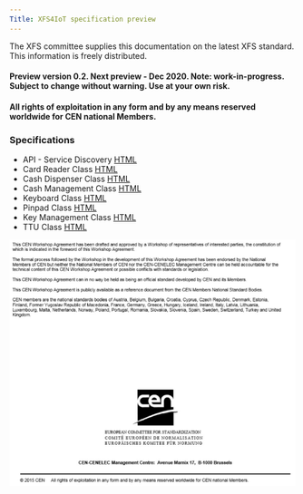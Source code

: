 ```yaml
---
Title: XFS4IoT specification preview
---
```

The XFS committee supplies this documentation on the latest XFS standard. This information is freely distributed.

#### Preview version 0.2. Next preview - Dec 2020. Note: work-in-progress. Subject to change without warning. Use at your own risk.
#### All rights of exploitation in any form and by any means reserved worldwide for CEN national Members.

### Specifications
- API - Service Discovery [HTML](pages/Service-Discovery.html)
- Card Reader Class [HTML](pages/CardReader.html)
- Cash Dispenser Class [HTML](pages/Dispenser.html)
- Cash Management Class [HTML](pages/Cash-Management.html)
- Keyboard Class [HTML](pages/KeyboardIndex.html)
- Pinpad Class [HTML](pages/PINPadIndex.html)
- Key Management Class [HTML](pages/KeyManIndex.html)
- TTU Class [HTML](pages/TTU.html)

![CEN disclaimer](assets/CENCover.jpg)

